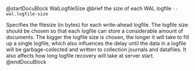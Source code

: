 
@startDocuBlock WalLogfileSize
@brief the size of each WAL logfile
`--wal.logfile-size`

Specifies the filesize (in bytes) for each write-ahead logfile. The
logfile
size should be chosen so that each logfile can store a considerable amount
of
documents. The bigger the logfile size is chosen, the longer it will take
to fill up a single logfile, which also influences the delay until the
data
in a logfile will be garbage-collected and written to collection journals
and datafiles. It also affects how long logfile recovery will take at
server start.
@endDocuBlock
